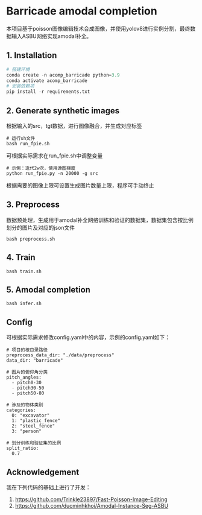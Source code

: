 # Barricade amodal completion

本项目基于poisson图像编辑技术合成图像，并使用yolov8进行实例分割，最终数据输入ASBU网络实现amodal补全。

## 1. Installation

```python
# 搭建环境
conda create -n acomp_barricade python=3.9
conda activate acomp_barricade
# 安装依赖项
pip install -r requirements.txt
```

## 2. Generate synthetic images

根据输入的src，tgt数据，进行图像融合，并生成对应标签

```
# 运行sh文件
bash run_fpie.sh
```

可根据实际需求在run_fpie.sh中调整变量

```
# 示例：迭代2w次，使用源图梯度
python run_fpie.py -n 20000 -g src
```

根据需要的图像上限可设置生成图片数量上限，程序可手动终止

## 3. Preprocess

数据预处理，生成用于amodal补全网络训练和验证的数据集，数据集包含按比例划分的图片及对应的json文件

```
bash preprocess.sh
```

## 4. Train

```
bash train.sh
```

## 5. Amodal completion

```
bash infer.sh
```

## Config

可根据实际需求修改config.yaml中的内容，示例的config.yaml如下：

```
# 项目的根目录路径
preprocess_data_dir: "./data/preprocess"
data_dir: "barricade"

# 图片的俯仰角分类
pitch_angles:
  - pitch0-30
  - pitch30-50
  - pitch50-80

# 涉及的物体类别
categories:
  0: "excavator"
  1: "plastic_fence"
  2: "steel_fence"
  3: "person"

# 划分训练和验证集的比例
split_ratio:
  0.7
```

## Acknowledgement

我在下列代码的基础上进行了开发：

1. https://github.com/Trinkle23897/Fast-Poisson-Image-Editing
2. https://github.com/ducminhkhoi/Amodal-Instance-Seg-ASBU
